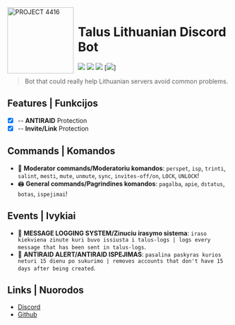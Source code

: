 <img width="150" height="150" align="left" style="float: left; margin: 0 10px 0 0;" alt="PROJECT 4416" src="https://i.imgur.com/YUVLbzS.png">

# Talus Lithuanian Discord Bot

[![](https://img.shields.io/discord/695997516621021255.svg?logo=discord&colorB=7289DA)](https://discord.gg/klubas)
[![](https://img.shields.io/badge/discord.js-v12.0.0--dev-blue.svg?logo=npm)](https://github.com/discordjs)
[![](https://img.shields.io/badge/patreon-donate-orange.svg)](https://www.patreon.com/codezas)
[![](https://img.shields.io/badge/-TALUS-blue)]

> Bot that could really help Lithuanian servers avoid common problems.

## Features | Funkcijos

- [x] -- **ANTIRAID** Protection
- [x] -- **Invite/Link** Protection

## Commands | Komandos

*   🚓 **Moderator commands/Moderatoriu komandos**: `perspet`, `isp`, `trinti`, `salint`, `mesti`, `mute`, `unmute`, `sync`, `invites-off/on`, `LOCK`, `UNLOCK`!
*   🖨️ **General commands/Pagrindines komandos**: `pagalba`, `apie`, `dstatus`, `botas`, `ispejimai`!

## Events | Ivykiai

*   🚓 **MESSAGE LOGGING SYSTEM/Zinuciu irasymo sistema**: `iraso kiekviena zinute kuri buvo issiusta i talus-logs | logs every message that has been sent in talus-logs`.
*   🚓 **ANTIRAID ALERT/ANTIRAID ISPEJIMAS**: `pasalina paskyras kurios neturi 15 dienu po sukurimo | removes accounts that don't have 15 days after being created`. 


## Links | Nuorodos

*   [Discord](https://discord.gg/T55cyHV)
*   [Github](https://github.com/codeziukas)


